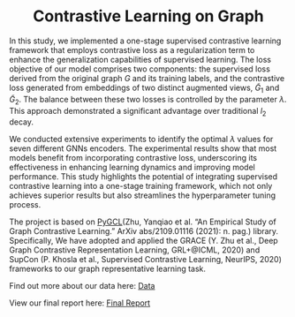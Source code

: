 <div style="text-align: center;">

<h1>Contrastive Learning on Graph</h1>

</div>

In this study, we implemented a one-stage supervised contrastive learning framework that employs contrastive loss as a regularization term to enhance the generalization capabilities of supervised learning. The loss objective of our model comprises two components: the supervised loss derived from the original graph $G$ and its training labels, and the contrastive loss generated from embeddings of two distinct augmented views, $\tilde{G}_1$ and 
$\tilde{G}_2$. The balance between these two losses is controlled by the parameter $\lambda$. This approach demonstrated a significant advantage over traditional $l_2$ decay.

We conducted extensive experiments to identify the optimal $\lambda$ values for seven different GNNs encoders. The experimental results show that most models benefit from incorporating contrastive loss, underscoring its effectiveness in enhancing learning dynamics and improving model performance. This study highlights the potential of integrating supervised contrastive learning into a one-stage training framework, which not only achieves superior results but also streamlines the hyperparameter tuning process.

The project is based on [PyGCL](https://github.com/PyGCL/PyGCL)(Zhu, Yanqiao et al. “An Empirical Study of Graph Contrastive Learning.” ArXiv abs/2109.01116 (2021): n. pag.) library. Specifically, We have adopted and applied the GRACE (Y. Zhu et al., Deep Graph Contrastive Representation Learning, GRL+@ICML, 2020) and SupCon (P. Khosla et al., Supervised Contrastive Learning, NeurIPS, 2020) frameworks to our graph representative learning task. 

Find out more about our data here: [Data](data/README.md)

View our final report here: [Final Report](Flight_Delay_Prediction_Report.pdf)
